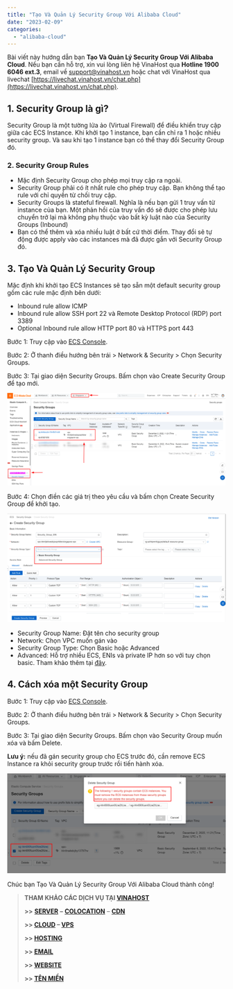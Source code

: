 ```yaml
---
title: "Tạo Và Quản Lý Security Group Với Alibaba Cloud"
date: "2023-02-09"
categories: 
  - "alibaba-cloud"
---
```


Bài viết này hướng dẫn bạn **Tạo Và Quản Lý Security Group Với Alibaba Cloud**. Nếu bạn cần hỗ trợ, xin vui lòng liên hệ VinaHost qua **Hotline 1900 6046 ext.3**, email về [support@vinahost.vn](mailto:support@vinahost.vn) hoặc chat với VinaHost qua livechat [https://livechat.vinahost.vn/chat.php](https://livechat.vinahost.vn/chat.php).

## **1\. Security Group là gì?**

Security Group là một tường lửa ảo (Virtual Firewall) để điều khiển truy cập giữa các ECS Instance. Khi khởi tạo 1 instance, bạn cần chỉ ra 1 hoặc nhiều security group. Và sau khi tạo 1 instance bạn có thể thay đổi Security Group đó.

### **2\. Security Group Rules**

- Mặc định Security Group cho phép mọi truy cập ra ngoài.
- Security Group phải có ít nhất rule cho phép truy cập. Bạn không thể tạo rule với chỉ quyền từ chối truy cập.
- Security Groups là stateful firewall. Nghĩa là nếu bạn gửi 1 truy vấn từ instance của bạn. Một phản hồi của truy vấn đó sẽ được cho phép lưu chuyển trở lại mà không phụ thuộc vào bất kỳ luật nào của Security Groups (Inbound)
- Bạn có thể thêm và xóa nhiều luật ở bất cứ thời điểm. Thay đổi sẽ tự động được apply vào các instances mà đã được gắn với Security Group đó.

## **3\. Tạo Và Quản Lý Security Group**

Mặc định khi khởi tạo ECS Instances sẽ tạo sẵn một default security group gồm các rule mặc định bên dưới:

- Inbound rule allow ICMP
- Inbound rule allow SSH port 22 và Remote Desktop Protocol (RDP) port 3389
- Optional Inbound rule allow HTTP port 80 và HTTPS port 443

Bước 1: Truy cập vào [ECS Console](https://ecs.console.aliyun.com/?spm=a2c63.p38356.0.0.c4a2650e1lhu7q).

Bước 2: Ở thanh điều hướng bên trái > Network & Security > Chọn Security Groups.

Bước 3: Tại giao diện Security Groups. Bấm chọn vào Create Security Group để tạo mới.

![](images/tao-va-quan-ly-security-group-voi-alibaba-cloud-1.png)

Bước 4: Chọn điền các giá trị theo yêu cầu và bấm chọn Create Security Group để khởi tạo.

![Tạo Và Quản Lý Security Group](images/tao-va-quan-ly-security-group-voi-alibaba-cloud-2.png)

- Security Group Name: Đặt tên cho security group
- Network: Chọn VPC muốn gán vào
- Security Group Type: Chọn Basic hoặc Advanced
- Advanced: Hỗ trợ nhiều ECS, ENIs và private IP hơn so với tuy chọn basic. Tham khảo thêm tại [đây](https://www.alibabacloud.com/help/en/elastic-compute-service/latest/advanced-security-groups).

## **4\. Cách xóa một Security Group**

Bước 1: Truy cập vào [ECS Console](https://ecs.console.aliyun.com/?spm=a2c63.p38356.0.0.c4a2650e1lhu7q).

Bước 2: Ở thanh điều hướng bên trái > Network & Security > Chọn Security Groups.

Bước 3: Tại giao diện Security Groups. Bấm chọn vào Security Group muốn xóa và bấm Delete.

**Lưu ý:** nếu đã gán security group cho ECS trước đó, cần remove ECS Instance ra khỏi security group trước rồi tiến hành xóa.

![Security Group](images/tao-va-quan-ly-security-group-voi-alibaba-cloud-3.png)

Chúc bạn Tạo Và Quản Lý Security Group Với Alibaba Cloud thành công!

> **THAM KHẢO CÁC DỊCH VỤ TẠI [VINAHOST](https://kb.vinahost.vn/)**
> 
> **\>>** [**SERVER**](https://vinahost.vn/thue-may-chu-rieng/) **–** [**COLOCATION**](https://vinahost.vn/colocation.html) – [**CDN**](https://vinahost.vn/dich-vu-cdn-chuyen-nghiep)
> 
> **\>> [CLOUD](https://vinahost.vn/cloud-server-gia-re/) – [VPS](https://vinahost.vn/vps-ssd-chuyen-nghiep/)**
> 
> **\>> [HOSTING](https://vinahost.vn/wordpress-hosting)**
> 
> **\>> [EMAIL](https://vinahost.vn/email-hosting)**
> 
> **\>> [WEBSITE](http://vinawebsite.vn/)**
> 
> **\>> [TÊN MIỀN](https://vinahost.vn/ten-mien-gia-re/)**

